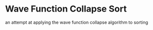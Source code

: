 # Wave Function Collapse Sort
an attempt at applying the wave function collapse algorithm to sorting
